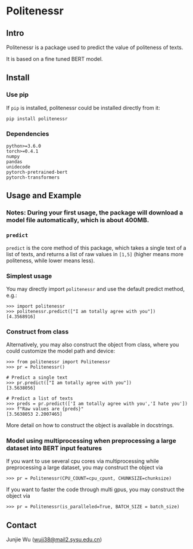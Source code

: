 # Politenessr

## Intro
Politenessr is a package used to predict the value of politeness of texts.

It is based on a fine tuned BERT model.
## Install 

### Use pip
If `pip` is installed, politenessr could be installed directly from it:

    pip install politenessr

### Dependencies
	python>=3.6.0
	torch>=0.4.1
	numpy
	pandas
	unidecode
	pytorch-pretrained-bert
	pytorch-transformers
	


## Usage and Example

### Notes: During your first usage, the package will download a model file automatically, which is about 400MB.

### `predict`
`predict` is the core method of this package, 
which takes a single text of a list of texts, and returns a list of raw values in `[1,5]` (higher means more politeness, while lower means less).

### Simplest usage

You may directly import `politenessr` and use the default predict method, e.g.:

    >>> import politenessr
    >>> politenessr.predict(["I am totally agree with you"])
    [4.3568916]
    
### Construct from class
Alternatively, you may also construct the object from class, where you could customize the model path and device:
 
	>>> from politenessr import Politenessr
	>>> pr = Politenessr()
	
	# Predict a single text
	>>> pr.predict(["I am totally agree with you"])
	[3.5638056]
	
	# Predict a list of texts
	>>> preds = pr.predict(['I am totally agree with you','I hate you'])
    >>> f"Raw values are {preds}"
    [3.5638053 2.2007465]



More detail on how to construct the object is available in docstrings.

### Model using multiprocessing when preprocessing a large dataset into BERT input features 
If you want to use several cpu cores via multiprocessing while preprocessing a large dataset, you may construct the object via

    >>> pr = Politenessr(CPU_COUNT=cpu_cpunt, CHUNKSIZE=chunksize)

If you want to faster the code through multi gpus, you may construct the object via

    >>> pr = Politenessr(is_paralleled=True, BATCH_SIZE = batch_size)


## Contact
Junjie Wu (wujj38@mail2.sysu.edu.cn)
